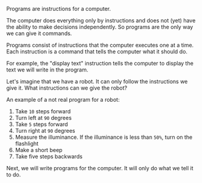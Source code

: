 Programs are instructions for a computer.

The computer does everything only by instructions and does not (yet) have the ability to make decisions independently. So
programs are the only way we can give it commands.

Programs consist of instructions that the computer executes one at a time. Each instruction is a command that tells the computer what it should do.

For example, the "display text" instruction tells the computer to display the text we will write in the program.

Let's imagine that we have a robot. It can only follow the instructions we give it. What instructions can we give the robot?

An example of a not real program for a robot:


1. Take `10` steps forward
2. Turn left at `90` degrees
3. Take `5` steps forward
4. Turn right at `90` degrees
5. Measure the illuminance. If the illuminance is less than `50%`, turn on the flashlight
6. Make a short beep 
7. Take five steps backwards


Next, we will write programs for the computer. It will only do what we tell it to do.

